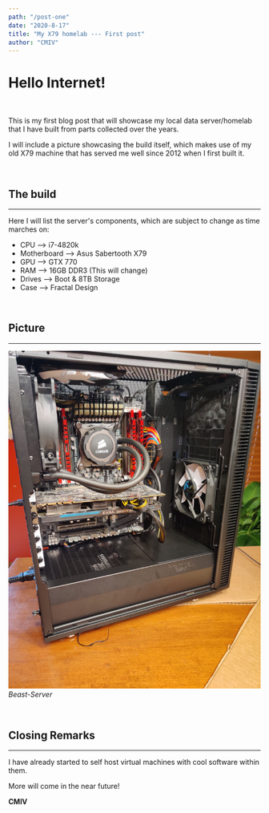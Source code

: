 ```yaml
---
path: "/post-one"
date: "2020-8-17"
title: "My X79 homelab --- First post"
author: "CMIV"
---
```


# Hello Internet!

<br>

This is my first blog post that will showcase my local data server/homelab that I have built from parts
collected over the years.

I will include a picture showcasing the build itself, which makes use of my old X79 machine
that has served me well since 2012 when I first built it.

<br>

## The build

----

Here I will list the server's components, which are subject to change as time marches on:

- CPU --> i7-4820k
- Motherboard --> Asus Sabertooth X79
- GPU --> GTX 770
- RAM --> 16GB DDR3 (This will change)
- Drives --> Boot & 8TB Storage
- Case --> Fractal Design

<br>

## Picture

----

![Homelab server](../../images/IMG_20191225_165241-min.jpg)*Beast-Server*

<br>

## Closing Remarks

----

I have already started to self host virtual machines with cool software within them.

More will come in the near future!

**CMIV**
